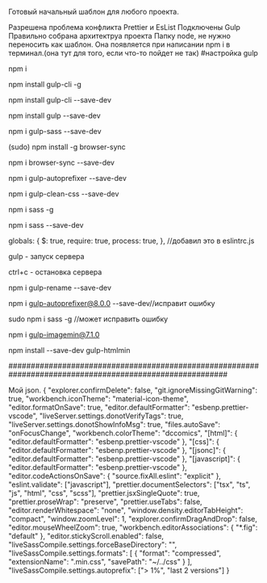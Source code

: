 Готовый начальный шаблон для любого проекта.

Разрешена проблема конфликта Prettier и EsList
Подключены Gulp
Правильно собрана архитектруа проекта
Папку node, не нужно переносить как шаблон. Она появляется при написании npm i в терминал.(она тут для того, если что-то пойдет не так)
#настройка gulp

npm i

npm install gulp-cli -g

npm install gulp-cli --save-dev

npm install gulp --save-dev

npm i gulp-sass --save-dev

(sudo) npm install -g browser-sync

npm i browser-sync --save-dev

npm i gulp-autoprefixer --save-dev

npm i gulp-clean-css --save-dev

npm i sass -g

npm i sass --save-dev

globals: { $: true, require: true, process: true, }, //добавил это в eslintrc.js

gulp - запуск сервера

ctrl+c - остановка сервера

npm i gulp-rename --save-dev

npm i gulp-autoprefixer@8.0.0 --save-dev//исправит ошибку

sudo npm i sass -g //может исправить ошибку

npm i gulp-imagemin@7.1.0

npm install --save-dev gulp-htmlmin

#########################################################################################################

Мой json. { "explorer.confirmDelete": false, "git.ignoreMissingGitWarning": true, "workbench.iconTheme": "material-icon-theme", "editor.formatOnSave": true, "editor.defaultFormatter": "esbenp.prettier-vscode", "liveServer.settings.donotVerifyTags": true, "liveServer.settings.donotShowInfoMsg": true, "files.autoSave": "onFocusChange", "workbench.colorTheme": "dccomics", "[html]": { "editor.defaultFormatter": "esbenp.prettier-vscode" }, "[css]": { "editor.defaultFormatter": "esbenp.prettier-vscode" }, "[jsonc]": { "editor.defaultFormatter": "esbenp.prettier-vscode" }, "[javascript]": { "editor.defaultFormatter": "esbenp.prettier-vscode" }, "editor.codeActionsOnSave": { "source.fixAll.eslint": "explicit" }, "eslint.validate": ["javascript"], "prettier.documentSelectors": ["tsx", "ts", "js", "html", "css", "scss"], "prettier.jsxSingleQuote": true, "prettier.proseWrap": "preserve", "prettier.useTabs": false, "editor.renderWhitespace": "none", "window.density.editorTabHeight": "compact", "window.zoomLevel": 1, "explorer.confirmDragAndDrop": false, "editor.mouseWheelZoom": true, "workbench.editorAssociations": { "*.fig": "default" }, "editor.stickyScroll.enabled": false, "liveSassCompile.settings.forceBaseDirectory": "", "liveSassCompile.settings.formats": [ { "format": "compressed", "extensionName": ".min.css", "savePath": "~/../css" } ], "liveSassCompile.settings.autoprefix": ["> 1%", "last 2 versions"] }
